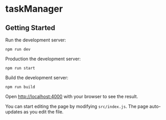# taskManager
## Getting Started

Run the development server:

```dev
npm run dev
```
Production the development server:

```production
npm run start
```
Build the development server:

```babel
npm run build
```

Open [http://localhost:4000](http://localhost:4000) with your browser to see the result.

You can start editing the page by modifying `src/index.js`. The page auto-updates as you edit the file.
